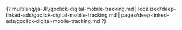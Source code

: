 {? multilang/ja-JP/goclick-digital-mobile-tracking.md | localized/deep-linked-ads/goclick-digital-mobile-tracking.md | pages/deep-linked-ads/goclick-digital-mobile-tracking.md ?}
